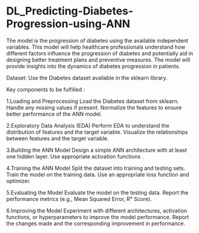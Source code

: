 # DL_Predicting-Diabetes-Progression-using-ANN
The model is the progression of diabetes using the available independent variables. This model will help healthcare professionals understand how different factors influence the progression of diabetes and potentially aid in designing better treatment plans and preventive measures. The model will provide insights into the dynamics of diabetes progression in patients.

Dataset:
Use the Diabetes dataset available in the sklearn library.

Key components to be fulfilled :

1.Loading and Preprocessing 
Load the Diabetes dataset from sklearn.
Handle any missing values if present.
Normalize the features to ensure better performance of the ANN model.

2.Exploratory Data Analysis (EDA) 
Perform EDA to understand the distribution of features and the target variable.
Visualize the relationships between features and the target variable.

3.Building the ANN Model 
Design a simple ANN architecture with at least one hidden layer.
Use appropriate activation functions .

4.Training the ANN Model 
Split the dataset into training and testing sets.
Train the model on the training data.
Use an appropriate loss function and optimizer.

5.Evaluating the Model 
Evaluate the model on the testing data.
Report the performance metrics (e.g., Mean Squared Error, R² Score).

6.Improving the Model 
Experiment with different architectures, activation functions, or hyperparameters to improve the model performance.
Report the changes made and the corresponding improvement in performance.
